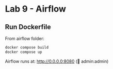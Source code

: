 # Lab 9 - Airflow

## Run Dockerfile

From airflow folder:

```bash
docker compose build
docker compose up
```

Airflow runs at: http://0.0.0.0:8080 (🔑 admin:admin)
